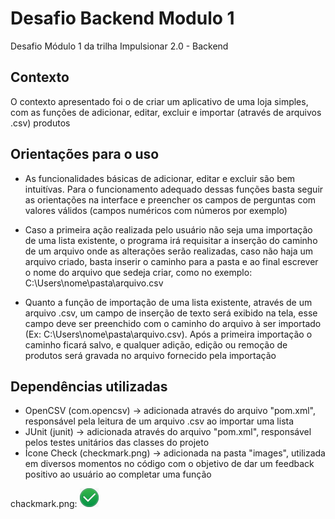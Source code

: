 # Desafio Backend Modulo 1
Desafio Módulo 1 da trilha Impulsionar 2.0 - Backend

## Contexto
O contexto apresentado foi o de criar um aplicativo de uma loja simples, com as funções de adicionar, editar, excluir e importar (através de arquivos .csv) produtos

## Orientações para o uso
- As funcionalidades básicas de adicionar, editar e excluir são bem intuitívas. Para o funcionamento adequado dessas funções basta seguir as orientações na interface e preencher os campos de perguntas com valores válidos (campos numéricos com números por exemplo)

- Caso a primeira ação realizada pelo usuário não seja uma importação de uma lista existente, o programa irá requisitar a inserção do caminho de um arquivo onde as alterações serão realizadas, caso não haja um arquivo criado, basta inserir o caminho para a pasta e ao final escrever o nome do arquivo que sedeja criar, como no exemplo: C:\Users\nome\pasta\arquivo.csv

- Quanto a função de importação de uma lista existente, através de um arquivo .csv, um campo de inserção de texto será exibido na tela, esse campo deve ser preenchido com o caminho do arquivo à ser importado (Ex: C:\Users\nome\pasta\arquivo.csv). Após a primeira importação o caminho ficará salvo, e qualquer adição, edição ou remoção de produtos será gravada no arquivo fornecido pela importação

## Dependências utilizadas
- OpenCSV (com.opencsv) -> adicionada através do arquivo "pom.xml", responsável pela leitura de um arquivo .csv ao importar uma lista
- JUnit (junit) -> adicionada através do arquivo "pom.xml", responsável pelos testes unitários das classes do projeto
- Ícone Check (checkmark.png) -> adicionada na pasta "images", utilizada em diversos momentos no código com o objetivo de dar um feedback positivo ao usuário ao completar uma função

chackmark.png: 
![This is an image](images/checkmark.png)
